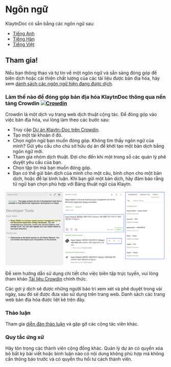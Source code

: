 # Ngôn ngữ

KlaytnDoc có sẵn bằng các ngôn ngữ sau:

* [Tiếng Anh](https://docs.klaytn.foundation)
* [Tiếng Hàn](https://ko.docs.klaytn.foundation)
* [Tiếng Việt](https://vn.docs.klaytn.foundation/)

## Tham gia! <a href="#get-involved" id="get-involved"></a>

Nếu bạn thông thạo và tự tin về một ngôn ngữ và sẵn sàng đóng góp để biên dịch hoặc cải thiện chất lượng của các tài liệu được bản địa hóa, hãy xem [danh sách các ngôn ngữ hiện đang được dịch](https://crowdin.com/project/klaytn-docs).

### Làm thế nào để đóng góp bản địa hóa KlaytnDoc thông qua nền tảng Crowdin [![Crowdin](https://badges.crowdin.net/klaytn-docs/localized.svg)](https://crowdin.com/project/klaytn-docs) <a href="#how-to-contribute-klaytndocs-localization-via-crowdin-crowdin-https-badges-crowd" id="how-to-contribute-klaytndocs-localization-via-crowdin-crowdin-https-badges-crowd"></a>

Crowdin là một dịch vụ trang web dịch thuật cộng tác. Để đóng góp vào việc bản địa hóa, vui lòng làm theo các bước sau:

* Truy cập [Dự án Klaytn-Doc trên Crowdin](https://crowdin.com/project/klaytn-docs).
* Tạo một tài khoản ở đó.
* Chọn ngôn ngữ bạn muốn đóng góp. Không tìm thấy ngôn ngữ của mình? Gửi yêu cầu cho chủ sở hữu dự án để khởi tạo một bản dịch bằng ngôn ngữ mới.
* Tham gia nhóm dịch thuật. Đợi cho đến khi một trong số các quản lý phê duyệt yêu cầu của bạn.
* Chọn tập tin mà bạn muốn đóng góp.
* Bạn có thể gửi bản dịch của mình cho một câu, bình chọn cho một bản dịch, hoặc để lại bình luận. Khi bạn gửi một bản dịch, hãy đảm bảo rằng từ ngữ bạn chọn phù hợp với Bảng thuật ngữ của Klaytn.

![](../languages/images/crowdin-editor.png)

Để xem hướng dẫn sử dụng chi tiết cho việc biên tập trực tuyến, vui lòng tham khảo [Tài liệu Crowdin](https://support.crowdin.com/online-editor/) chính thức.

Các gợi ý dịch sẽ được những người bảo trì xem xét và phê duyệt trong vài ngày, sau đó sẽ được đưa vào sử dụng trên trang web. Danh sách các trang web bản địa hóa được liệt kê trên đây.

### Thảo luận <a href="#discussion" id="discussion"></a>

Tham gia [diễn đàn thảo luận](https://crowdin.com/project/klaytn-docs/discussions) và gặp gỡ các cộng tác viên khác.

### Quy tắc ứng xử <a href="#code-of-conduct" id="code-of-conduct"></a>

Hãy tôn trọng các thành viên cộng đồng khác. Quản lý dự án có quyền xóa bỏ bất kỳ bài viết hoặc bình luận nào có nội dung không phù hợp mà không cần thông báo trước và có quyền thu hồi tư cách thành viên.
